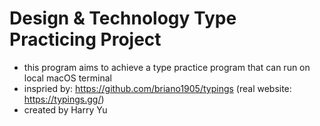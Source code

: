 # Design & Technology Type Practicing Project
- this program aims to achieve a type practice program that can run on local macOS terminal
- inspried by: https://github.com/briano1905/typings (real website: https://typings.gg/)
- created by Harry Yu